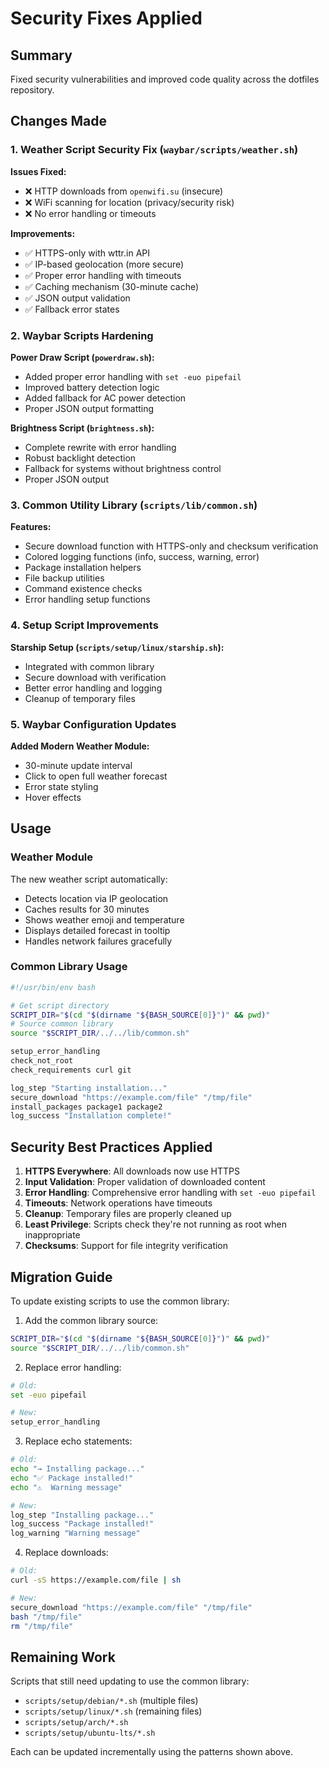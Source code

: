 # Security Fixes Applied

## Summary
Fixed security vulnerabilities and improved code quality across the dotfiles repository.

## Changes Made

### 1. Weather Script Security Fix (`waybar/scripts/weather.sh`)
**Issues Fixed:**
- ❌ HTTP downloads from `openwifi.su` (insecure)
- ❌ WiFi scanning for location (privacy/security risk)
- ❌ No error handling or timeouts

**Improvements:**
- ✅ HTTPS-only with wttr.in API
- ✅ IP-based geolocation (more secure)
- ✅ Proper error handling with timeouts
- ✅ Caching mechanism (30-minute cache)
- ✅ JSON output validation
- ✅ Fallback error states

### 2. Waybar Scripts Hardening
**Power Draw Script (`powerdraw.sh`):**
- Added proper error handling with `set -euo pipefail`
- Improved battery detection logic
- Added fallback for AC power detection
- Proper JSON output formatting

**Brightness Script (`brightness.sh`):**
- Complete rewrite with error handling
- Robust backlight detection
- Fallback for systems without brightness control
- Proper JSON output

### 3. Common Utility Library (`scripts/lib/common.sh`)
**Features:**
- Secure download function with HTTPS-only and checksum verification
- Colored logging functions (info, success, warning, error)
- Package installation helpers
- File backup utilities
- Command existence checks
- Error handling setup functions

### 4. Setup Script Improvements
**Starship Setup (`scripts/setup/linux/starship.sh`):**
- Integrated with common library
- Secure download with verification
- Better error handling and logging
- Cleanup of temporary files

### 5. Waybar Configuration Updates
**Added Modern Weather Module:**
- 30-minute update interval
- Click to open full weather forecast
- Error state styling
- Hover effects

## Usage

### Weather Module
The new weather script automatically:
- Detects location via IP geolocation
- Caches results for 30 minutes
- Shows weather emoji and temperature
- Displays detailed forecast in tooltip
- Handles network failures gracefully

### Common Library Usage
```bash
#!/usr/bin/env bash

# Get script directory
SCRIPT_DIR="$(cd "$(dirname "${BASH_SOURCE[0]}")" && pwd)"
# Source common library
source "$SCRIPT_DIR/../../lib/common.sh"

setup_error_handling
check_not_root
check_requirements curl git

log_step "Starting installation..."
secure_download "https://example.com/file" "/tmp/file"
install_packages package1 package2
log_success "Installation complete!"
```

## Security Best Practices Applied

1. **HTTPS Everywhere**: All downloads now use HTTPS
2. **Input Validation**: Proper validation of downloaded content
3. **Error Handling**: Comprehensive error handling with `set -euo pipefail`
4. **Timeouts**: Network operations have timeouts
5. **Cleanup**: Temporary files are properly cleaned up
6. **Least Privilege**: Scripts check they're not running as root when inappropriate
7. **Checksums**: Support for file integrity verification

## Migration Guide

To update existing scripts to use the common library:

1. Add the common library source:
```bash
SCRIPT_DIR="$(cd "$(dirname "${BASH_SOURCE[0]}")" && pwd)"
source "$SCRIPT_DIR/../../lib/common.sh"
```

2. Replace error handling:
```bash
# Old:
set -euo pipefail

# New:
setup_error_handling
```

3. Replace echo statements:
```bash
# Old:
echo "→ Installing package..."
echo "✅ Package installed!"
echo "⚠️  Warning message"

# New:
log_step "Installing package..."
log_success "Package installed!"
log_warning "Warning message"
```

4. Replace downloads:
```bash
# Old:
curl -sS https://example.com/file | sh

# New:
secure_download "https://example.com/file" "/tmp/file"
bash "/tmp/file"
rm "/tmp/file"
```

## Remaining Work

Scripts that still need updating to use the common library:
- `scripts/setup/debian/*.sh` (multiple files)
- `scripts/setup/linux/*.sh` (remaining files)
- `scripts/setup/arch/*.sh`
- `scripts/setup/ubuntu-lts/*.sh`

Each can be updated incrementally using the patterns shown above.
